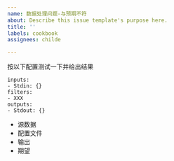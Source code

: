 ```yaml
---
name: 数据处理问题-与预期不符
about: Describe this issue template's purpose here.
title: ''
labels: cookbook
assignees: childe

---
```


按以下配置测试一下并给出结果

```
inputs:
- Stdin: {}
filters:
- XXX
outputs:
- Stdout: {}
```

- 源数据
- 配置文件
- 输出
- 期望
